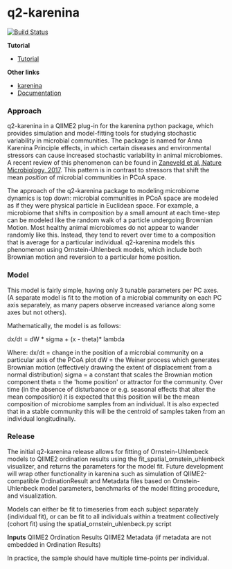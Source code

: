 # q2-karenina
[![Build Status](https://travis-ci.org/zaneveld/q2-karenina.svg?branch=master)](https://travis-ci.org/zaneveld/q2-karenina)

**Tutorial**
* [Tutorial](https://github.com/zaneveld/q2-karenina/blob/master/doc/q2-karenina_tutorial.md)

**Other links**
* [karenina](https://github.com/zaneveld/karenina)
* [Documentation](https://zaneveld.github.io/karenina/html/index.html)

### Approach

q2-karenina in a QIIME2 plug-in for the karenina python package, which provides simulation and model-fitting tools for studying stochastic variability in microbial communities. The package is named for Anna Karenina Principle effects, in which certain diseases and environmental stressors can cause increased stochastic variability in animal microbiomes. A recent review of this phenomenon can be found in [Zaneveld et al.,Nature Microbiology, 2017](https://www.ncbi.nlm.nih.gov/pubmed/28836573). This pattern is in contrast to stressors that shift the mean *position* of microbial communities in PCoA space.

The approach of the q2-karenina package to modeling microbiome dynamics is top down: microbial communities in PCoA space are modeled as if they were physical particle in Euclidean space. For example, a microbiome that shifts in composition by a small amount at each time-step can be modeled like the random walk of a particle undergoing Brownian Motion. Most healthy animal microbiomes do not appear to wander randomly like this. Instead, they tend to revert over time to a composition that is average for a particular individual. q2-karenina models this phenomenon using Ornstein-Uhlenbeck models, which include both Brownian motion and reversion to a particular home position. 

### Model

This model is fairly simple, having only 3 tunable parameters per PC axes. (A separate model is fit to the  motion of a microbial community on each PC axis separately, as many papers observe increased variance along some axes but not others).

Mathematically, the model is as follows:

dx/dt = dW * sigma + (x - theta)* lambda

Where:
dx/dt = change in the position of a microbial community on a particular axis of the PCoA plot 
dW = the Weiner process which generates Brownian motion (effectively drawing the extent of displacement from a normal distribution)
sigma = a constant that scales the Brownian motion component
theta = the 'home position' or attractor for the community. Over time (in the absence of disturbance or e.g. seasonal effects that alter the mean composition) it is expected that this position will be the mean composition of microbiome samples from an individual. It is also expected that in a stable community this will be the centroid of samples taken from an individual longitudinally.

### Release

The initial q2-karenina release allows for fitting of Ornstein-Uhlenbeck models to QIIME2 ordination results using the fit_spatial_ornstein_uhlenbeck visualizer, and returns the parameters for the model fit. Future development will wrap other functionality in karenina such as simulation of QIIME2-compatible OrdinationResult and Metadata files based on Ornstein-Uhlenbeck model parameters, benchmarks of the model fitting procedure, and visualization.

Models can either be fit to timeseries from each subject separately (individual fit), or can be fit to all individuals within a treatment collectively (cohort fit) using the spatial_ornstein_uhlenbeck.py script

**Inputs**
QIIME2 Ordination Results
QIIME2 Metadata (if metadata are not embedded in Ordination Results)

In practice, the sample should have multiple time-points per individual.
